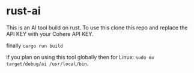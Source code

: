 # rust-ai
This is an AI tool build on rust.
To use this clone this repo and replace the API KEY with your Cohere API KEY.

finally `cargo run build`

if you plan on using this tool globally then 
for Linux: `sudo mv target/debug/ai /usr/local/bin`.
